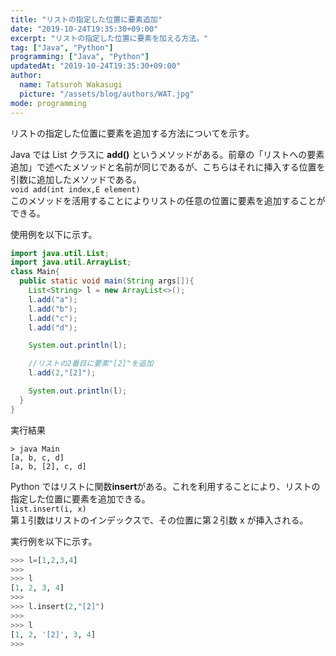 ```yaml
---
title: "リストの指定した位置に要素追加"
date: "2019-10-24T19:35:30+09:00"
excerpt: "リストの指定した位置に要素を加える方法。"
tag: ["Java", "Python"]
programming: ["Java", "Python"]
updatedAt: "2019-10-24T19:35:30+09:00"
author:
  name: Tatsuroh Wakasugi
  picture: "/assets/blog/authors/WAT.jpg"
mode: programming
---
```


リストの指定した位置に要素を追加する方法についてを示す。

<div class="note_content_by_programming_language" id="note_content_Java">

Java では List クラスに **add()** というメソッドがある。前章の「リストへの要素追加」で述べたメソッドと名前が同じであるが、こちらはそれに挿入する位置を引数に追加したメソッドである。  
`void add(int index,E element)`  
このメソッドを活用することによりリストの任意の位置に要素を追加することができる。

使用例を以下に示す。

```java
import java.util.List;
import java.util.ArrayList;
class Main{
  public static void main(String args[]){
    List<String> l = new ArrayList<>();
    l.add("a");
    l.add("b");
    l.add("c");
    l.add("d");

    System.out.println(l);

    //リストの2番目に要素"[2]"を追加
    l.add(2,"[2]");

    System.out.println(l);
  }
}
```

実行結果

```
> java Main
[a, b, c, d]
[a, b, [2], c, d]
```

</div>
<div class="note_content_by_programming_language" id="note_content_Python">

Python ではリストに関数**insert**がある。これを利用することにより、リストの指定した位置に要素を追加できる。  
`list.insert(i, x)`  
第１引数はリストのインデックスで、その位置に第２引数 x が挿入される。

実行例を以下に示す。

```python
>>> l=[1,2,3,4]
>>>
>>> l
[1, 2, 3, 4]
>>>
>>> l.insert(2,"[2]")
>>>
>>> l
[1, 2, '[2]', 3, 4]
>>>
```

</div>
